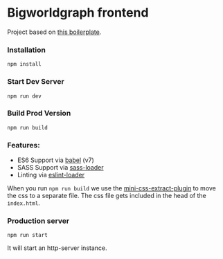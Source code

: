# Bigworldgraph frontend

Project based on [this boilerplate](https://github.com/wbkd/webpack-starter).


### Installation

```
npm install
```

### Start Dev Server

```
npm run dev
```

### Build Prod Version

```
npm run build
```

### Features:

* ES6 Support via [babel](https://babeljs.io/) (v7)
* SASS Support via [sass-loader](https://github.com/jtangelder/sass-loader)
* Linting via [eslint-loader](https://github.com/MoOx/eslint-loader)

When you run `npm run build` we use the [mini-css-extract-plugin](https://github.com/webpack-contrib/mini-css-extract-plugin) to move the css to a separate file. The css file gets included in the head of the `index.html`.

### Production server

```
npm run start
```

It will start an http-server instance.